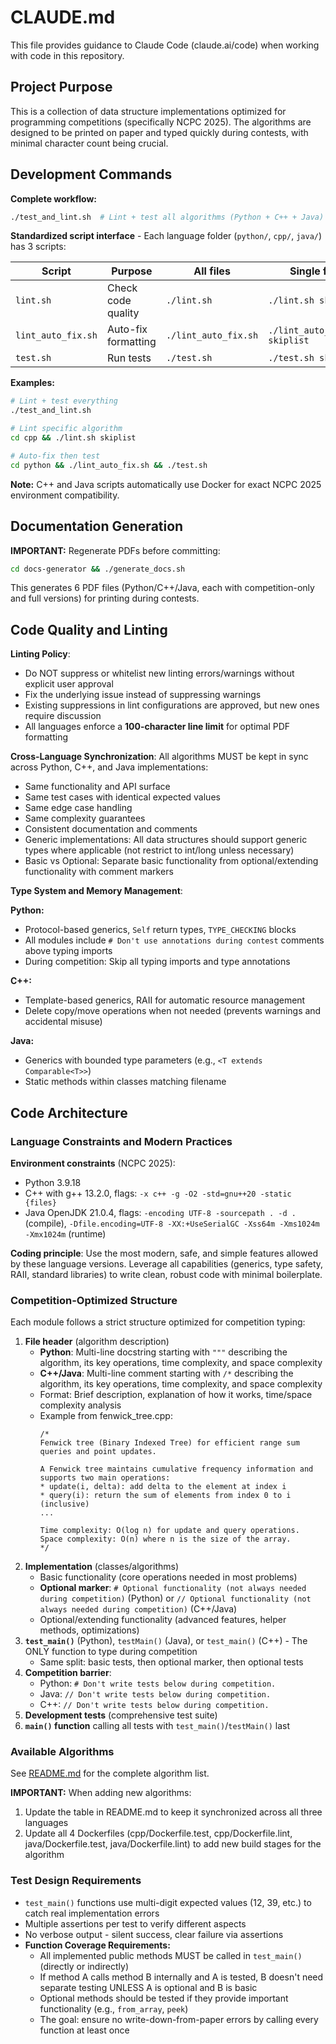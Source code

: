 # CLAUDE.md

This file provides guidance to Claude Code (claude.ai/code) when working with code in this repository.

## Project Purpose

This is a collection of data structure implementations optimized for programming competitions (specifically NCPC 2025). The algorithms are designed to be printed on paper and typed quickly during contests, with minimal character count being crucial.

## Development Commands

**Complete workflow:**
```bash
./test_and_lint.sh  # Lint + test all algorithms (Python + C++ + Java)
```

**Standardized script interface** - Each language folder (`python/`, `cpp/`, `java/`) has 3 scripts:

| Script | Purpose | All files | Single file |
|--------|---------|-----------|-------------|
| `lint.sh` | Check code quality | `./lint.sh` | `./lint.sh skiplist` |
| `lint_auto_fix.sh` | Auto-fix formatting | `./lint_auto_fix.sh` | `./lint_auto_fix.sh skiplist` |
| `test.sh` | Run tests | `./test.sh` | `./test.sh skiplist` |

**Examples:**
```bash
# Lint + test everything
./test_and_lint.sh

# Lint specific algorithm
cd cpp && ./lint.sh skiplist

# Auto-fix then test
cd python && ./lint_auto_fix.sh && ./test.sh
```

**Note:** C++ and Java scripts automatically use Docker for exact NCPC 2025 environment compatibility.

## Documentation Generation

**IMPORTANT:** Regenerate PDFs before committing:
```bash
cd docs-generator && ./generate_docs.sh
```

This generates 6 PDF files (Python/C++/Java, each with competition-only and full versions) for printing during contests.

## Code Quality and Linting

**Linting Policy**:
- Do NOT suppress or whitelist new linting errors/warnings without explicit user approval
- Fix the underlying issue instead of suppressing warnings
- Existing suppressions in lint configurations are approved, but new ones require discussion
- All languages enforce a **100-character line limit** for optimal PDF formatting

**Cross-Language Synchronization**:
All algorithms MUST be kept in sync across Python, C++, and Java implementations:
- Same functionality and API surface
- Same test cases with identical expected values
- Same edge case handling
- Same complexity guarantees
- Consistent documentation and comments
- Generic implementations: All data structures should support generic types where applicable (not restrict to int/long unless necessary)
- Basic vs Optional: Separate basic functionality from optional/extending functionality with comment markers

**Type System and Memory Management**:

**Python:**
- Protocol-based generics, `Self` return types, `TYPE_CHECKING` blocks
- All modules include `# Don't use annotations during contest` comments above typing imports
- During competition: Skip all typing imports and type annotations

**C++:**
- Template-based generics, RAII for automatic resource management
- Delete copy/move operations when not needed (prevents warnings and accidental misuse)

**Java:**
- Generics with bounded type parameters (e.g., `<T extends Comparable<T>>`)
- Static methods within classes matching filename

## Code Architecture

### Language Constraints and Modern Practices

**Environment constraints** (NCPC 2025):
- Python 3.9.18
- C++ with g++ 13.2.0, flags: `-x c++ -g -O2 -std=gnu++20 -static {files}`
- Java OpenJDK 21.0.4, flags: `-encoding UTF-8 -sourcepath . -d .` (compile), `-Dfile.encoding=UTF-8 -XX:+UseSerialGC -Xss64m -Xms1024m -Xmx1024m` (runtime)

**Coding principle**: Use the most modern, safe, and simple features allowed by these language versions. Leverage all capabilities (generics, type safety, RAII, standard libraries) to write clean, robust code with minimal boilerplate.

### Competition-Optimized Structure
Each module follows a strict structure optimized for competition typing:

1. **File header** (algorithm description)
   - **Python**: Multi-line docstring starting with `"""` describing the algorithm, its key operations, time complexity, and space complexity
   - **C++/Java**: Multi-line comment starting with `/*` describing the algorithm, its key operations, time complexity, and space complexity
   - Format: Brief description, explanation of how it works, time/space complexity analysis
   - Example from fenwick_tree.cpp:
     ```
     /*
     Fenwick tree (Binary Indexed Tree) for efficient range sum queries and point updates.

     A Fenwick tree maintains cumulative frequency information and supports two main operations:
     * update(i, delta): add delta to the element at index i
     * query(i): return the sum of elements from index 0 to i (inclusive)
     ...

     Time complexity: O(log n) for update and query operations.
     Space complexity: O(n) where n is the size of the array.
     */
     ```
2. **Implementation** (classes/algorithms)
   - Basic functionality (core operations needed in most problems)
   - **Optional marker**: `# Optional functionality (not always needed during competition)` (Python) or `// Optional functionality (not always needed during competition)` (C++/Java)
   - Optional/extending functionality (advanced features, helper methods, optimizations)
2. **`test_main()`** (Python), `testMain()` (Java), or `test_main()` (C++) - The ONLY function to type during competition
   - Same split: basic tests, then optional marker, then optional tests
3. **Competition barrier**:
   - Python: `# Don't write tests below during competition.`
   - Java: `// Don't write tests below during competition.`
   - C++: `// Don't write tests below during competition.`
4. **Development tests** (comprehensive test suite)
5. **`main()` function** calling all tests with `test_main()`/`testMain()` last

### Available Algorithms

See [README.md](README.md) for the complete algorithm list.

**IMPORTANT:** When adding new algorithms:
1. Update the table in README.md to keep it synchronized across all three languages
2. Update all 4 Dockerfiles (cpp/Dockerfile.test, cpp/Dockerfile.lint, java/Dockerfile.test, java/Dockerfile.lint) to add new build stages for the algorithm

### Test Design Requirements

- `test_main()` functions use multi-digit expected values (12, 39, etc.) to catch real implementation errors
- Multiple assertions per test to verify different aspects
- No verbose output - silent success, clear failure via assertions
- **Function Coverage Requirements:**
  - All implemented public methods MUST be called in `test_main()` (directly or indirectly)
  - If method A calls method B internally and A is tested, B doesn't need separate testing UNLESS A is optional and B is basic
  - Optional methods should be tested if they provide important functionality (e.g., `from_array`, `peek`)
  - The goal: ensure no write-down-from-paper errors by calling every function at least once
